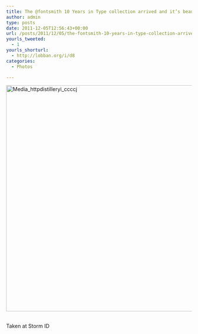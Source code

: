 ```yaml
---
title: The @fontsmith 10 Years in Type collection arrived and it’s beautiful.
author: admin
type: posts
date: 2011-12-05T12:56:43+00:00
url: /posts/2011/12/05/the-fontsmith-10-years-in-type-collection-arrived-and-its-beautiful/
yourls_tweeted:
  - 1
yourls_shorturl:
  - http://lobban.org/i/d8
categories:
  - Photos

---
```

<div class='posterous_autopost'>
  <a href="http://instagr.am/p/XflWv/"></p> 
  
  <div class='p_embed p_image_embed'>
    <a href="http://getfile2.posterous.com/getfile/files.posterous.com/nonimage/BcpbyntkgHypmrwxkhtzinibxydhffqBIHdstqAnEyqhCJvByvqmaBoHeCBd/media_httpdistilleryi_CCccj.jpg.scaled1000.jpg"><img alt="Media_httpdistilleryi_ccccj" height="612" src="https://getfile2.posterous.com/getfile/files.posterous.com/nonimage/BcpbyntkgHypmrwxkhtzinibxydhffqBIHdstqAnEyqhCJvByvqmaBoHeCBd/media_httpdistilleryi_CCccj.jpg.scaled1000.jpg" width="612" /></a>
  </div>
  
  <p>
    </a><br />Taken at Storm ID</div>